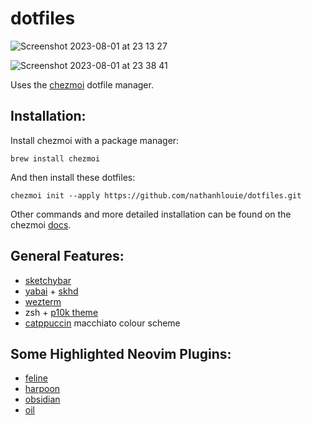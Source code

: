 # dotfiles

![Screenshot 2023-08-01 at 23 13 27](https://github.com/nathanhlouie/dotfiles/assets/53024905/2757809b-5a65-4bcd-9afb-f4000875aabf)

![Screenshot 2023-08-01 at 23 38 41](https://github.com/nathanhlouie/dotfiles/assets/53024905/eea462e2-784c-4edc-9a40-dd3ba7fb3283)

Uses the [chezmoi](https://github.com/twpayne/chezmoi) dotfile manager.

## Installation:
Install chezmoi with a package manager:
```
brew install chezmoi
```
And then install these dotfiles:
```
chezmoi init --apply https://github.com/nathanhlouie/dotfiles.git
```
Other commands and more detailed installation can be found on the chezmoi [docs](https://www.chezmoi.io/quick-start/).

## General Features:
- [sketchybar](https://github.com/FelixKratz/SketchyBar)
- [yabai](https://github.com/koekeishiya/yabai) + [skhd](https://github.com/koekeishiya/skhd)
- [wezterm](https://github.com/wez/wezterm)
- zsh + [p10k theme](https://github.com/romkatv/powerlevel10k)
- [catppuccin](https://github.com/catppuccin/catppuccin) macchiato colour scheme

## Some Highlighted Neovim Plugins:
- [feline](https://github.com/freddiehaddad/feline.nvim/tree/main)
- [harpoon](https://github.com/ThePrimeagen/harpoon)
- [obsidian](https://github.com/epwalsh/obsidian.nvim)
- [oil](https://github.com/stevearc/oil.nvim)

